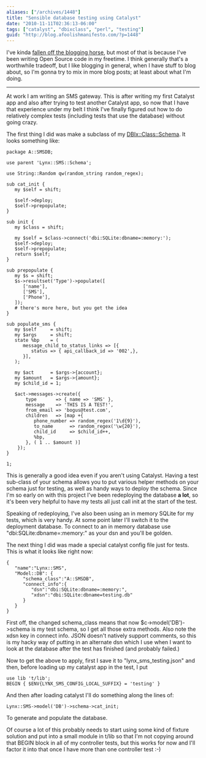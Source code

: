 ```yaml
---
aliases: ["/archives/1448"]
title: "Sensible database testing using Catalyst"
date: "2010-11-11T02:36:13-06:00"
tags: ["catalyst", "dbixclass", "perl", "testing"]
guid: "http://blog.afoolishmanifesto.com/?p=1448"
---
```

I've kinda [fallen off the blogging horse](http://www.tmz.com/2010/09/13/big-bang-theory-kaley-cuoco-horse-accident-broken-leg-cbs-maxim/), but most of that is because I've been writing Open Source code in my freetime. I think generally that's a worthwhile tradeoff, but I like blogging in general, when I have stuff to blog about, so I'm gonna try to mix in more blog posts; at least about what I'm doing.

----

At work I am writing an SMS gateway. This is after writing my first Catalyst app and also after trying to test another Catalyst app, so now that I have that experience under my belt I think I've finally figured out how to do relatively complex tests (including tests that use the database) without going crazy.

The first thing I did was make a subclass of my [DBIx::Class::Schema](http://search.cpan.org/perldoc?DBIx::Class::Schema). It looks something like:

    package A::SMSDB;

    use parent 'Lynx::SMS::Schema';

    use String::Random qw(random_string random_regex);

    sub cat_init {
       my $self = shift;

       $self->deploy;
       $self->prepopulate;
    }

    sub init {
       my $class = shift;

       my $self = $class->connect('dbi:SQLite:dbname=:memory:');
       $self->deploy;
       $self->prepopulate;
       return $self;
    }

    sub prepopulate {
       my $s = shift;
       $s->resultset('Type')->populate([
          ['name'],
          ['SMS'],
          ['Phone'],
       ]);
       # there's more here, but you get the idea
    }

    sub populate_sms {
       my $self     = shift;
       my $args     = shift;
       state %bp    = (
          message_child_to_status_links => [{
             status => { api_callback_id => '002',},
          }],
       );

       my $act      = $args->{account};
       my $amount   = $args->{amount};
       my $child_id = 1;

       $act->messages->create({
           type       => { name => 'SMS' },
           message    => 'THIS IS A TEST!',
           from_email => 'bogus@test.com',
           children   => [map +{
              phone_number => random_regex('1\d{9}'),
              to_name      => random_regex('\w{20}'),
              child_id     => $child_id++,
              %bp,
           }, ( 1 .. $amount )]
        });
    }

    1;

This is generally a good idea even if you aren't using Catalyst. Having a test sub-class of your schema allows you to put various helper methods on your schema just for testing, as well as handy ways to deploy the schema. Since I'm so early on with this project I've been redeploying the database **a lot**, so it's been very helpful to have my tests all just call init at the start of the test.

Speaking of redeploying, I've also been using an in memory SQLite for my tests, which is very handy. At some point later I'll switch it to the deployment database. To connect to an in memory database use "dbi:SQLite:dbname=:memory:" as your dsn and you'll be golden.

The next thing I did was made a special catalyst config file just for tests. This is what it looks like right now:

    {
       "name":"Lynx::SMS",
       "Model::DB": {
          "schema_class":"A::SMSDB",
          "connect_info":{
             "dsn":"dbi:SQLite:dbname=:memory:",
             "xdsn":"dbi:SQLite:dbname=testing.db"
          }
       }
    }

First off, the changed schema\_class means that now $c->model('DB')->schema is my test schema, so I get all those extra methods. Also note the xdsn key in connect info. JSON doesn't natively support comments, so this is my hacky way of putting in an alternate dsn which I use when I want to look at the database after the test has finished (and probably failed.)

Now to get the above to apply, first I save it to "lynx\_sms\_testing.json" and then, before loading up my catalyst app in the test, I put

    use lib 't/lib';
    BEGIN { $ENV{LYNX_SMS_CONFIG_LOCAL_SUFFIX} = 'testing' }

And then after loading catalyst I'll do something along the lines of:

    Lynx::SMS->model('DB')->schema->cat_init;

To generate and populate the database.

Of course a lot of this probably needs to start using some kind of fixture solution and put into a small module in t/lib so that I'm not copying around that BEGIN block in all of my controller tests, but this works for now and I'll factor it into that once I have more than one controller test :-)
